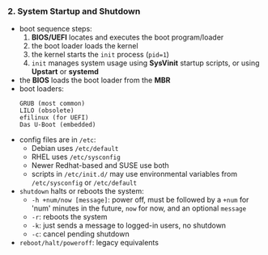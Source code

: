### 2. System Startup and Shutdown

  * boot sequence steps:
    1. **BIOS/UEFI** locates and executes the boot program/loader
    2. the boot loader loads the kernel
    3. the kernel starts the `init` process (`pid=1`)
    4. `init` manages system usage using **SysVinit** startup scripts, or
      using **Upstart** or **systemd**
  * the **BIOS** loads the boot loader from the **MBR**
  * boot loaders:
    ```
    GRUB (most common)
    LILO (obsolete)
    efilinux (for UEFI)
    Das U-Boot (embedded)
    ```
  * config files are in `/etc`:
    * Debian uses `/etc/default`
    * RHEL uses `/etc/sysconfig`
    * Newer Redhat-based and SUSE use both
    * scripts in `/etc/init.d/` may use environmental variables from
      `/etc/sysconfig` or `/etc/default`
  * `shutdown` halts or reboots the system:
    * `-h +num/now [message]`: power off, must be followed by a `+num` for 'num'
      minutes in the future, `now` for now, and an optional `message`
    * `-r`: reboots the system
    * `-k`: just sends a message to logged-in users, no shutdown
    * `-c`: cancel pending shutdown
  * `reboot/halt/poweroff`: legacy equivalents
